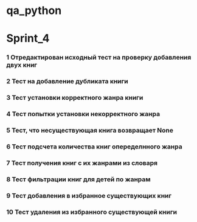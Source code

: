 # qa_python
# Sprint_4

### 1 Отредактирован исходный тест на проверку добавления двух книг

### 2 Тест на добавление дубликата книги

### 3 Тест установки корректного жанра книги

### 4 Тест попытки установки некорректного жанра

### 5 Тест, что несуществующая книга возвращает None

### 6 Тест подсчета количества книг опеределнного жанра

### 7 Тест получения книг с их жанрами из словаря

### 8 Тест фильтрации книг для детей по жанрам

### 9 Тест добавления в избранное существующих книг

### 10 Тест удаления из избранного существующей книги